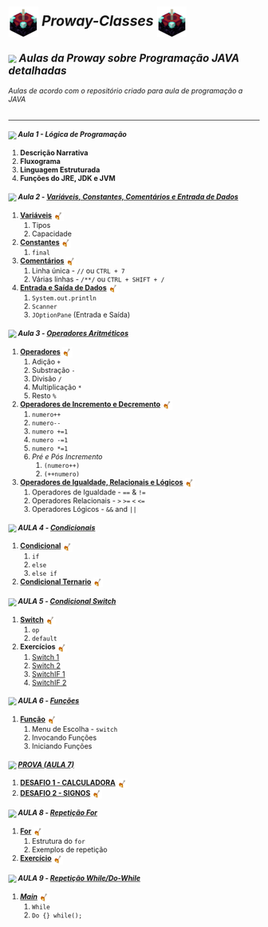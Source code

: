 # <img src="https://github.com/kaka-jaques/Proway-Classes/blob/main/gifs/Enchanting_Table.gif?raw=true" align="center" width="60px"> **_Proway-Classes_** <img src="https://github.com/kaka-jaques/Proway-Classes/blob/main/gifs/Enchanting_Table.gif?raw=true" align="center" width="60px">

## <img src="https://github.com/kaka-jaques/Proway-Classes/blob/main/gifs/Enchanted_Book.gif?raw=true" align="center" width="40px"> **_Aulas da Proway sobre Programação JAVA detalhadas_**

<h6> Aulas de acordo com o repositório criado para aula de programação a JAVA </h6>

---

#### <img src="https://github.com/kaka-jaques/Proway-Classes/blob/main/gifs/Bottle_Enchanting.gif?raw=true" align="center" width="23px"> **_Aula 1 - Lógica de Programação_** 

1. **Descrição Narrativa** 
1. **Fluxograma**
1. **Linguagem Estruturada**
1. **Funções do JRE, JDK e JVM**

#### <img src="https://github.com/kaka-jaques/Proway-Classes/blob/main/gifs/Bottle_Enchanting.gif?raw=true" align="center" width="23px"> **_Aula 2 -_** [**_Variáveis, Constantes, Comentários e Entrada de Dados_**](https://github.com/kaka-jaques/Proway-Classes/tree/main/AULA2/src/br/com/entra21/kalil) 

1. [**Variáveis**](https://github.com/kaka-jaques/Proway-Classes/blob/main/AULA2/src/br/com/entra21/kalil/Variaveis.java) <img src="https://github.com/kaka-jaques/Proway-Classes/blob/main/gifs/Arrow_Burning.gif?raw=true" align="center" width="20px">
    1. Tipos
    1. Capacidade
1. [**Constantes**](https://github.com/kaka-jaques/Proway-Classes/blob/main/AULA2/src/br/com/entra21/kalil/Constantes.java) <img src="https://github.com/kaka-jaques/Proway-Classes/blob/main/gifs/Arrow_Burning.gif?raw=true" align="center" width="20px">
	1. `final`
1. [**Comentários**](https://github.com/kaka-jaques/Proway-Classes/blob/main/AULA2/src/br/com/entra21/kalil/Comentarios.java) <img src="https://github.com/kaka-jaques/Proway-Classes/blob/main/gifs/Arrow_Burning.gif?raw=true" align="center" width="20px">
    1. Linha única - `//` ou `CTRL + 7`
    1. Várias linhas - `/**/` ou `CTRL + SHIFT + /`
1. [**Entrada e Saída de Dados**](https://github.com/kaka-jaques/Proway-Classes/blob/main/AULA2/src/br/com/entra21/kalil/EntradaDeDados.java) <img src="https://github.com/kaka-jaques/Proway-Classes/blob/main/gifs/Arrow_Burning.gif?raw=true" align="center" width="20px">
	1. `System.out.println`
	1. `Scanner`
	1. `JOptionPane` (Entrada e Saída)
    
#### <img src="https://github.com/kaka-jaques/Proway-Classes/blob/main/gifs/Bottle_Enchanting.gif?raw=true" align="center" width="23px"> **_Aula 3 -_** [**_Operadores Aritméticos_**](https://github.com/kaka-jaques/Proway-Classes/tree/main/AULA3/src/br/com/entra21/kalil) 

1. [**Operadores**](https://github.com/kaka-jaques/Proway-Classes/blob/main/AULA3/src/br/com/entra21/kalil/OperadoresAritmeticos.java) <img src="https://github.com/kaka-jaques/Proway-Classes/blob/main/gifs/Arrow_Burning.gif?raw=true" align="center" width="20px">
    1. Adição `+`
    1. Substração `-`
    1. Divisão `/`
    1. Multiplicação `*`
    1. Resto `%`
1. [**Operadores de Incremento e Decremento**](https://github.com/kaka-jaques/Proway-Classes/blob/main/AULA3/src/br/com/entra21/kalil/OperadoresIncrementoDecremento.java) <img src="https://github.com/kaka-jaques/Proway-Classes/blob/main/gifs/Arrow_Burning.gif?raw=true" align="center" width="20px">
	1. `numero++`
	1. `numero--`
	1. `numero +=1`
	1. `numero -=1`
	1. `numero *=1`
	1. _Pré e Pós Incremento_
		1. `(numero++)`
		1. `(++numero)`
1. [**Operadores de Igualdade, Relacionais e Lógicos**](https://github.com/kaka-jaques/Proway-Classes/blob/main/AULA3/src/br/com/entra21/kalil/OperadoresIRL.java) <img src="https://github.com/kaka-jaques/Proway-Classes/blob/main/gifs/Arrow_Burning.gif?raw=true" align="center" width="20px">
	1. Operadores de Igualdade - `==` & `!=`
	1. Operadores Relacionais - `>` `>=` `<` `<=`
	1. Operadores Lógicos - `&&` and `||`
	
#### <img src="https://github.com/kaka-jaques/Proway-Classes/blob/main/gifs/Bottle_Enchanting.gif?raw=true" align="center" width="23px"> **_AULA 4 -_** [**_Condicionais_**](https://github.com/kaka-jaques/Proway-Classes/tree/main/AULA4/src/br/com/entra21/kalil)
1. [**Condicional**](https://github.com/kaka-jaques/Proway-Classes/blob/main/AULA4/src/br/com/entra21/kalil/Condicionais.java) <img src="https://github.com/kaka-jaques/Proway-Classes/blob/main/gifs/Arrow_Burning.gif?raw=true" align="center" width="20px">
	1. `if`
	1. `else`
	1. `else if`
1. [**Condicional Ternario**](https://github.com/kaka-jaques/Proway-Classes/blob/main/AULA4/src/br/com/entra21/kalil/OperadorTernario.java) <img src="https://github.com/kaka-jaques/Proway-Classes/blob/main/gifs/Arrow_Burning.gif?raw=true" align="center" width="20px">
	
#### <img src="https://github.com/kaka-jaques/Proway-Classes/blob/main/gifs/Bottle_Enchanting.gif?raw=true" align="center" width="23px"> **_AULA 5 -_** [**_Condicional Switch_**](https://github.com/kaka-jaques/Proway-Classes/tree/main/AULA5/src/br/com/entra21/kalil)
1. [**Switch**](https://github.com/kaka-jaques/Proway-Classes/blob/main/AULA5/src/br/com/entra21/kalil/SwitchOP.java) <img src="https://github.com/kaka-jaques/Proway-Classes/blob/main/gifs/Arrow_Burning.gif?raw=true" align="center" width="20px">
	1. `op`
	1. `default`
1. **Exercícios** <img src="https://github.com/kaka-jaques/Proway-Classes/blob/main/gifs/Arrow_Burning.gif?raw=true" align="center" width="20px">
	1. [Switch 1](https://github.com/kaka-jaques/Proway-Classes/blob/main/AULA5/src/br/com/entra21/kalil/ExercicioSwitch1.java)
	1. [Switch 2](https://github.com/kaka-jaques/Proway-Classes/blob/main/AULA5/src/br/com/entra21/kalil/Exerc%C3%ADcioSwitch2.java)
	1. [SwitchIF 1](https://github.com/kaka-jaques/Proway-Classes/blob/main/AULA5/src/br/com/entra21/kalil/SwitchIF1.java)
	1. [SwitchIF 2](https://github.com/kaka-jaques/Proway-Classes/blob/main/AULA5/src/br/com/entra21/kalil/SwitchIF2.java)

#### <img src="https://github.com/kaka-jaques/Proway-Classes/blob/main/gifs/Bottle_Enchanting.gif?raw=true" align="center" width="23px"> **_AULA 6 -_** [**_Funções_**](https://github.com/kaka-jaques/Proway-Classes/tree/main/AULA6/src/br/com/entra21/kalil)
1. [**Função**](https://github.com/kaka-jaques/Proway-Classes/blob/main/AULA6/src/br/com/entra21/kalil/Funcoes.java) <img src="https://github.com/kaka-jaques/Proway-Classes/blob/main/gifs/Arrow_Burning.gif?raw=true" align="center" width="20px">
	1. Menu de Escolha - `switch`
	1. Invocando Funções
	1. Iniciando Funções

#### <img src="https://github.com/kaka-jaques/Proway-Classes/blob/main/gifs/Bottle_Enchanting.gif?raw=true" align="center" width="23px"> [**_PROVA (AULA 7)_**](https://github.com/kaka-jaques/Proway-Classes/tree/main/PROVA/src/br/com/entra21/kalil)
1. [**DESAFIO 1 - CALCULADORA**](https://github.com/kaka-jaques/Proway-Classes/blob/main/PROVA/src/br/com/entra21/kalil/Calculadora.java) <img src="https://github.com/kaka-jaques/Proway-Classes/blob/main/gifs/Arrow_Burning.gif?raw=true" align="center" width="20px">
1. [**DESAFIO 2 - SIGNOS**](https://github.com/kaka-jaques/Proway-Classes/blob/main/PROVA/src/br/com/entra21/kalil/Signos.java) <img src="https://github.com/kaka-jaques/Proway-Classes/blob/main/gifs/Arrow_Burning.gif?raw=true" align="center" width="20px">

#### <img src="https://github.com/kaka-jaques/Proway-Classes/blob/main/gifs/Bottle_Enchanting.gif?raw=true" align="center" width="23px"> **_AULA 8 -_** [**_Repetição For_**](https://github.com/kaka-jaques/Proway-Classes/tree/main/AULA8/src/br/com/entra21/kalil)
1. [**For**](https://github.com/kaka-jaques/Proway-Classes/blob/main/AULA8/src/br/com/entra21/kalil/AulaFor.java) <img src="https://github.com/kaka-jaques/Proway-Classes/blob/main/gifs/Arrow_Burning.gif?raw=true" align="center" width="20px">
	1. Estrutura do `for`
	1. Exemplos de repetição
1. [**Exercício**](https://github.com/kaka-jaques/Proway-Classes/blob/main/AULA8/src/br/com/entra21/kalil/Exercicio1.java) <img src="https://github.com/kaka-jaques/Proway-Classes/blob/main/gifs/Arrow_Burning.gif?raw=true" align="center" width="20px">

#### <img src="https://github.com/kaka-jaques/Proway-Classes/blob/main/gifs/Bottle_Enchanting.gif?raw=true" align="center" width="23px"> **_AULA 9 -_** [**_Repetição While/Do-While_**](https://github.com/kaka-jaques/Proway-Classes/tree/main/AULA9/src/br/com/entra21/kalil)
1. [**_Main_**]() <img src="https://github.com/kaka-jaques/Proway-Classes/blob/main/gifs/Arrow_Burning.gif?raw=true" align="center" width="20px">
	1. `While`
	1. `Do {} while();`